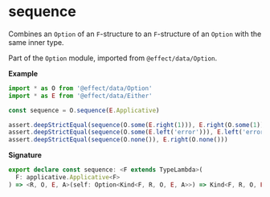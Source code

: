 # sequence

Combines an `Option` of an `F`-structure to an `F`-structure of an `Option` with the same inner type.

Part of the `Option` module, imported from `@effect/data/Option`.

**Example**

```ts
import * as O from '@effect/data/Option'
import * as E from '@effect/data/Either'

const sequence = O.sequence(E.Applicative)

assert.deepStrictEqual(sequence(O.some(E.right(1))), E.right(O.some(1)))
assert.deepStrictEqual(sequence(O.some(E.left('error'))), E.left('error'))
assert.deepStrictEqual(sequence(O.none()), E.right(O.none()))
```

**Signature**

```ts
export declare const sequence: <F extends TypeLambda>(
  F: applicative.Applicative<F>
) => <R, O, E, A>(self: Option<Kind<F, R, O, E, A>>) => Kind<F, R, O, E, Option<A>>
```
